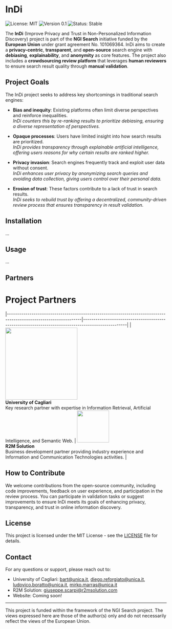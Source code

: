   # InDi

  ![License: MIT](https://img.shields.io/badge/License-MIT-blue.svg)
  ![Version 0.1](https://img.shields.io/badge/version-0.1-green.svg)
  ![Status: Stable](https://img.shields.io/badge/status-stable-brightgreen.svg)
  
The **InDi** (Improve Privacy and Trust in Non-Personalized Information Discovery) project is part of the **NGI Search** initiative funded by the **European Union** under grant agreement No. 101069364. InDi aims to create a **privacy-centric**, **transparent**, and **open-source** search engine with **debiasing**, **explainability**, and **anonymity** as core features. The project also includes a **crowdsourcing review platform** that leverages **human reviewers** to ensure search result quality through **manual validation**.

## Project Goals

The InDi project seeks to address key shortcomings in traditional search engines:

- **Bias and inequity**: Existing platforms often limit diverse perspectives and reinforce inequalities.  
  *InDi counters this by re-ranking results to prioritize debiasing, ensuring a diverse representation of perspectives.*

- **Opaque processes**: Users have limited insight into how search results are prioritized.  
  *InDi provides transparency through explainable artificial intelligence, offering users reasons for why certain results are ranked higher.*

- **Privacy invasion**: Search engines frequently track and exploit user data without consent.  
  *InDi enhances user privacy by anonymizing search queries and avoiding data collection, giving users control over their personal data.*

- **Erosion of trust**: These factors contribute to a lack of trust in search results.  
  *InDi seeks to rebuild trust by offering a decentralized, community-driven review process that ensures transparency in result validation.*

## Installation
...

## Usage
...

## Partners

# Project Partners
|------------------------------------------------------------------------------------------------------------------|---------------------------------------------------------------------------------------------------|
| <img src="https://www.unica.it/sites/default/files/styles/wide/public/2023-06/Logo_lungo_RGB_d0.png?itok=b_qHk7do" width="225"/> <br> **University of Cagliari** <br> Key research partner with expertise in Information Retrieval, Artificial Intelligence, and Semantic Web. | <img src="https://lifeprojects.r2msolution.com/wp-content/uploads/2024/03/Logo-R2M-Solution-RED-SRGB-2.png" width="100"/> <br> **R2M Solution** <br> Business development partner providing industry experience and Information and Communication Technologies activities. |


## How to Contribute

We welcome contributions from the open-source community, including code improvements, feedback on user experience, and participation in the review process. You can participate in validation tasks or suggest improvements to ensure InDi meets its goals of enhancing privacy, transparency, and trust in online information discovery.

## License
This project is licensed under the MIT License - see the [LICENSE](https://github.com/ngi-indi/.github/blob/main/LICENSE.md) file for details.

## Contact
For any questions or support, please reach out to:
- University of Cagliari: bart@unica.it, diego.reforgiato@unica.it, ludovico.boratto@unica.it, mirko.marras@unica.it
- R2M Solution: giuseppe.scarpi@r2msolution.com
- Website: Coming soon!

---

This project is funded within the framework of the NGI Search project. The views expressed here are those of the author(s) only and do not necessarily reflect the views of the European Union.
